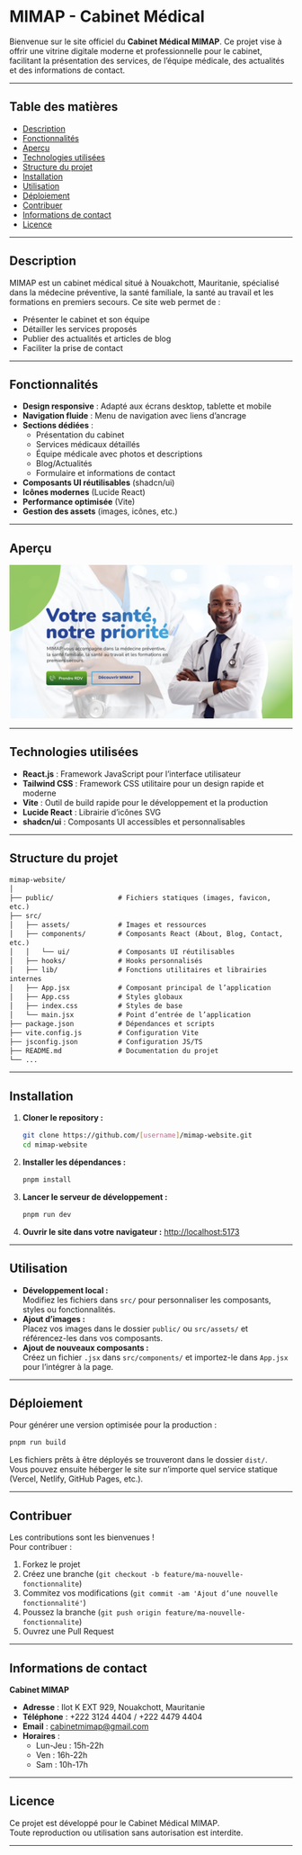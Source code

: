 # MIMAP - Cabinet Médical

Bienvenue sur le site officiel du **Cabinet Médical MIMAP**. Ce projet vise à offrir une vitrine digitale moderne et professionnelle pour le cabinet, facilitant la présentation des services, de l’équipe médicale, des actualités et des informations de contact.

---

## Table des matières

- [Description](#description)
- [Fonctionnalités](#fonctionnalités)
- [Aperçu](#aperçu)
- [Technologies utilisées](#technologies-utilisées)
- [Structure du projet](#structure-du-projet)
- [Installation](#installation)
- [Utilisation](#utilisation)
- [Déploiement](#déploiement)
- [Contribuer](#contribuer)
- [Informations de contact](#informations-de-contact)
- [Licence](#licence)

---

## Description

MIMAP est un cabinet médical situé à Nouakchott, Mauritanie, spécialisé dans la médecine préventive, la santé familiale, la santé au travail et les formations en premiers secours. Ce site web permet de :

- Présenter le cabinet et son équipe
- Détailler les services proposés
- Publier des actualités et articles de blog
- Faciliter la prise de contact

---

## Fonctionnalités

- **Design responsive** : Adapté aux écrans desktop, tablette et mobile
- **Navigation fluide** : Menu de navigation avec liens d’ancrage
- **Sections dédiées** :
  - Présentation du cabinet
  - Services médicaux détaillés
  - Équipe médicale avec photos et descriptions
  - Blog/Actualités
  - Formulaire et informations de contact
- **Composants UI réutilisables** (shadcn/ui)
- **Icônes modernes** (Lucide React)
- **Performance optimisée** (Vite)
- **Gestion des assets** (images, icônes, etc.)

---

## Aperçu

![Aperçu du site](public/Section%20Hero.png)

---

## Technologies utilisées

- **React.js** : Framework JavaScript pour l’interface utilisateur
- **Tailwind CSS** : Framework CSS utilitaire pour un design rapide et moderne
- **Vite** : Outil de build rapide pour le développement et la production
- **Lucide React** : Librairie d’icônes SVG
- **shadcn/ui** : Composants UI accessibles et personnalisables

---

## Structure du projet

```
mimap-website/
│
├── public/                # Fichiers statiques (images, favicon, etc.)
├── src/
│   ├── assets/            # Images et ressources
│   ├── components/        # Composants React (About, Blog, Contact, etc.)
│   │   └── ui/            # Composants UI réutilisables
│   ├── hooks/             # Hooks personnalisés
│   ├── lib/               # Fonctions utilitaires et librairies internes
│   ├── App.jsx            # Composant principal de l’application
│   ├── App.css            # Styles globaux
│   ├── index.css          # Styles de base
│   └── main.jsx           # Point d’entrée de l’application
├── package.json           # Dépendances et scripts
├── vite.config.js         # Configuration Vite
├── jsconfig.json          # Configuration JS/TS
├── README.md              # Documentation du projet
└── ...
```

---

## Installation

1. **Cloner le repository :**
   ```bash
   git clone https://github.com/[username]/mimap-website.git
   cd mimap-website
   ```

2. **Installer les dépendances :**
   ```bash
   pnpm install
   ```

3. **Lancer le serveur de développement :**
   ```bash
   pnpm run dev
   ```

4. **Ouvrir le site dans votre navigateur :**
   [http://localhost:5173](http://localhost:5173)

---

## Utilisation

- **Développement local :**  
  Modifiez les fichiers dans `src/` pour personnaliser les composants, styles ou fonctionnalités.
- **Ajout d’images :**  
  Placez vos images dans le dossier `public/` ou `src/assets/` et référencez-les dans vos composants.
- **Ajout de nouveaux composants :**  
  Créez un fichier `.jsx` dans `src/components/` et importez-le dans `App.jsx` pour l’intégrer à la page.

---

## Déploiement

Pour générer une version optimisée pour la production :

```bash
pnpm run build
```

Les fichiers prêts à être déployés se trouveront dans le dossier `dist/`.  
Vous pouvez ensuite héberger le site sur n’importe quel service statique (Vercel, Netlify, GitHub Pages, etc.).

---

## Contribuer

Les contributions sont les bienvenues !  
Pour contribuer :

1. Forkez le projet
2. Créez une branche (`git checkout -b feature/ma-nouvelle-fonctionnalite`)
3. Commitez vos modifications (`git commit -am 'Ajout d’une nouvelle fonctionnalité'`)
4. Poussez la branche (`git push origin feature/ma-nouvelle-fonctionnalite`)
5. Ouvrez une Pull Request

---

## Informations de contact

**Cabinet MIMAP**  
- **Adresse** : Ilot K EXT 929, Nouakchott, Mauritanie  
- **Téléphone** : +222 3124 4404 / +222 4479 4404  
- **Email** : cabinetmimap@gmail.com  
- **Horaires** :  
  - Lun-Jeu : 15h-22h  
  - Ven : 16h-22h  
  - Sam : 10h-17h  

---

## Licence

Ce projet est développé pour le Cabinet Médical MIMAP.  
Toute reproduction ou utilisation sans autorisation est interdite.

---